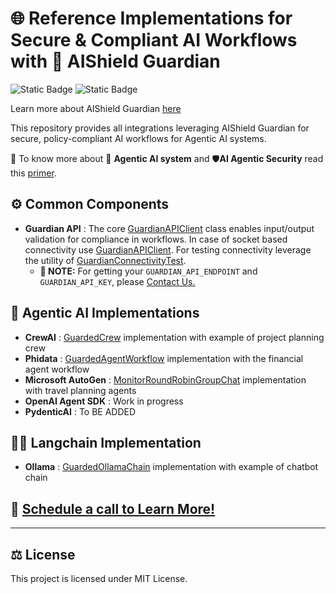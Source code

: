 
# 🌐 Reference Implementations for Secure & Compliant AI Workflows with **🔐 AIShield Guardian** 

![Static Badge](https://img.shields.io/badge/State-Beta-yellow) 
![Static Badge](https://img.shields.io/badge/Notice-Work_in_Progress-blue)



Learn more about AIShield Guardian [here](https://www.boschaishield.com/aishield-guardian/)

This repository provides all integrations leveraging AIShield Guardian for secure, policy-compliant AI workflows for Agentic AI systems.

📜 To know more about 🤖  **Agentic AI system** and 🛡️**AI Agentic Security** read this [primer](LearnAgenticAISecurity/agentic_ai_security.md).

## ⚙️ Common Components

- **Guardian API** : The core [GuardianAPIClient](guardian_api.py) class enables input/output validation for compliance in workflows. In case of socket based connectivity use [GuardianAPIClient](guardian_api_soket.py). For testing connectivity leverage the utility of [GuardianConnectivityTest](utils/guardian_connectivity_test.py).
    - **📝 NOTE:** For getting your `GUARDIAN_API_ENDPOINT` and `GUARDIAN_API_KEY`, please [Contact Us.](mailto:contact.aishield@bosch.com?subject=Request%20for%20Guardian%20API%20key&body=Hello,%0D%0A%0D%0AI%20want%20to%20use%20Guardian%20API%20for%20my%20agentic%20workflow.%20Could%20you%20please%20provide%20me%20an%20API%20key.%0D%0A%0D%0AName:%0D%0AGithub%20profile%20or%20LinkedIn%20profile:%0D%0AIntended%20use:%0D%0AAgentic%20AI%20Framework:%0D%0A)

## 🤖 Agentic AI Implementations

- **CrewAI** : [GuardedCrew](AgentAI/Crewai_Agent_Example) implementation with example of project planning crew
- **Phidata** : [GuardedAgentWorkflow](AgentAI/PhiData_Agent_Examples) implementation with the financial agent workflow
- **Microsoft AutoGen** : [MonitorRoundRobinGroupChat](AgentAI/Microsoft_Autogen_Example) implementation with travel planning agents
- **OpenAI Agent SDK** : Work in progress
- **PydenticAI** : To BE ADDED

## 🦜️🔗 Langchain Implementation

- **Ollama** : [GuardedOllamaChain](Langchain/Ollama_Simplechain_guardian) implementation with example of chatbot chain

## 📅 **[Schedule a call to Learn More!](https://share-eu1.hsforms.com/1er3vym0FRA-r_B2ZnG5OWQffb9n?__hstc=138249519.4d817d58bf2f28287881f1a4495c2daa.1682320777326.1688113936277.1688634393681.37&__hssc=138249519.1.1688634393681&__hsfp=524412920)**

---

## ⚖️ License

This project is licensed under MIT License.
